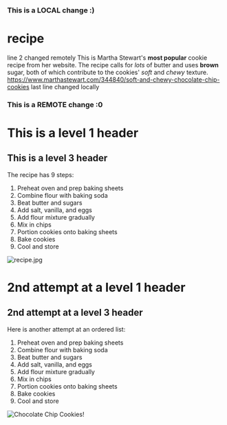 ### This is a LOCAL change :)
# recipe
line 2 changed remotely
This is Martha Stewart's **most popular** cookie recipe from her website. The recipe calls for *lots* of butter and uses **brown** sugar, both of which contribute to the cookies' *soft* and *chewy* texture. https://www.marthastewart.com/344840/soft-and-chewy-chocolate-chip-cookies
last line changed locally
### This is a REMOTE change :0

# This is a level 1 header

## This is a level 3 header

The recipe has 9 steps:
1. Preheat oven and prep baking sheets
2. Combine flour with baking soda
3. Beat butter and sugars
4. Add salt, vanilla, and eggs
5. Add flour mixture gradually
6. Mix in chips
7. Portion cookies onto baking sheets
8. Bake cookies
9. Cool and store

![recipe.jpg](Desktop/recipe/recipe.jpg)

# 2nd attempt at a level 1 header
## 2nd attempt at a level 3 header

Here is another attempt at an ordered list:
1. Preheat oven and prep baking sheets
2. Combine flour with baking soda
3. Beat butter and sugars
4. Add salt, vanilla, and eggs
5. Add flour mixture gradually
6. Mix in chips
7. Portion cookies onto baking sheets
8. Bake cookies
9. Cool and store

![Chocolate Chip Cookies!](/Desktop/recipe/recipe.jpg "Chocolate Chip Cookies")
